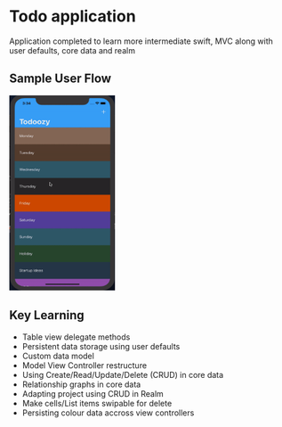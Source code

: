 # Todo application
Application completed to learn more intermediate swift, MVC along with user defaults, core data and realm 

## Sample User Flow

<img src="todo.gif" width="190" height="350" />

## Key Learning

* Table view delegate methods
* Persistent data storage using user defaults
* Custom data model
* Model View Controller restructure
* Using Create/Read/Update/Delete (CRUD) in core data 
* Relationship graphs in core data
* Adapting project using CRUD in Realm
* Make cells/List items swipable for delete
* Persisting colour data accross view controllers 



